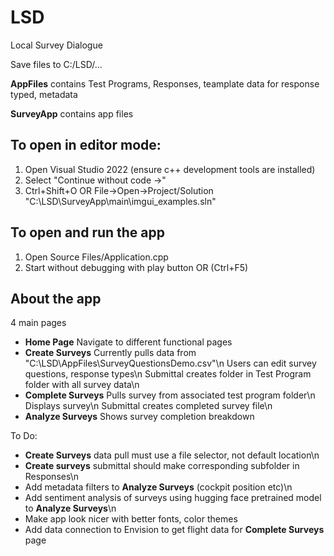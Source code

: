 # LSD
Local Survey Dialogue

Save files to C:/LSD/...

**AppFiles** contains Test Programs, Responses, teamplate data for response typed, metadata

**SurveyApp** contains app files

## To open in editor mode:
1. Open Visual Studio 2022 (ensure c++ development tools are installed)
2. Select "Continue without code ->"
3. Ctrl+Shift+O OR File->Open->Project/Solution
    "C:\LSD\SurveyApp\main\imgui_examples.sln"

## To open and run the app
1. Open Source Files/Application.cpp
2. Start without debugging with play button OR (Ctrl+F5)

## About the app
4 main pages
- **Home Page**
  Navigate to different functional pages
- **Create Surveys**
  Currently pulls data from "C:\LSD\AppFiles\SurveyQuestionsDemo.csv"\n
  Users can edit survey questions, response types\n
  Submittal creates folder in Test Program folder with all survey data\n
- **Complete Surveys**
  Pulls survey from associated test program folder\n
  Displays survey\n
  Submittal creates completed survey file\n
- **Analyze Surveys**
  Shows survey completion breakdown
  
  


To Do:
  - **Create Surveys** data pull must use a file selector, not default location\n
  - **Create surveys** submittal should make corresponding subfolder in Responses\n
  - Add metadata filters to **Analyze Surveys** (cockpit position etc)\n
  - Add sentiment analysis of surveys using hugging face pretrained model to **Analyze Surveys**\n
  - Make app look nicer with better fonts, color themes
  - Add data connection to Envision to get flight data for **Complete Surveys** page
  
  
